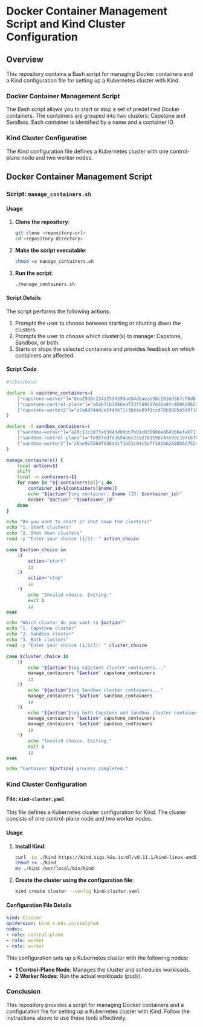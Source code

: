 # Docker Container Management Script and Kind Cluster Configuration

## Overview

This repository contains a Bash script for managing Docker containers and a Kind configuration file for setting up a Kubernetes cluster with Kind.

### Docker Container Management Script

The Bash script allows you to start or stop a set of predefined Docker containers. The containers are grouped into two clusters: Capstone and Sandbox. Each container is identified by a name and a container ID.

### Kind Cluster Configuration

The Kind configuration file defines a Kubernetes cluster with one control-plane node and two worker nodes.

## Docker Container Management Script

### Script: `manage_containers.sh`

#### Usage

1. **Clone the repository**:
   ```sh
   git clone <repository-url>
   cd <repository-directory>
   ```

2. **Make the script executable**:
   ```sh
   chmod +x manage_containers.sh
   ```

3. **Run the script**:
   ```sh
   ./manage_containers.sh
   ```

#### Script Details

The script performs the following actions:

1. Prompts the user to choose between starting or shutting down the clusters.
2. Prompts the user to choose which cluster(s) to manage: Capstone, Sandbox, or both.
3. Starts or stops the selected containers and provides feedback on which containers are affected.

#### Script Code

```bash
#!/bin/bash

declare -A capstone_containers=(
    ["capstone-worker"]="0ea25d0c23412534359ad34dbaeab38c2016d3b7cf8d8f9e58fae9cb4d93bcce"
    ["capstone-control-plane"]="a5ab71b3046ea733f549417e36a8fc4b0420653c24bd41734d2a5703dadc9619"
    ["capstone-worker2"]="a7a8d744dce5f49671c3b64e09f1ccd78b9085e509f191c04c61ac8524228c80"
)

declare -A sandbox_containers=(
    ["sandbox-worker"]="a20c11cb07fa63d43d0dbb7b01c035906e8649b6efa671776c28776630de4164"
    ["sandbox-control-plane"]="fe987edfdab94a6c25a2761590747e9dc107c6f6f2afb8bc4a9c8bc43b719c8c"
    ["sandbox-worker2"]="20ae925560fd36ddc71b53c04c5eff18bb62508b627524989eda03abc68dccef"
)

manage_containers() {
    local action=$1
    shift
    local -n containers=$1
    for name in "${!containers[@]}"; do
        container_id=${containers[$name]}
        echo "${action^}ing container: $name (ID: $container_id)"
        docker "$action" "$container_id"
    done
}

echo "Do you want to start or shut down the clusters?"
echo "1. Start clusters"
echo "2. Shut down clusters"
read -p "Enter your choice (1/2): " action_choice

case $action_choice in
    1)
        action="start"
        ;;
    2)
        action="stop"
        ;;
    *)
        echo "Invalid choice. Exiting."
        exit 1
        ;;
esac

echo "Which cluster do you want to $action?"
echo "1. Capstone cluster"
echo "2. Sandbox cluster"
echo "3. Both clusters"
read -p "Enter your choice (1/2/3): " cluster_choice

case $cluster_choice in
    1)
        echo "${action^}ing Capstone cluster containers..."
        manage_containers "$action" capstone_containers
        ;;
    2)
        echo "${action^}ing Sandbox cluster containers..."
        manage_containers "$action" sandbox_containers
        ;;
    3)
        echo "${action^}ing both Capstone and Sandbox cluster containers..."
        manage_containers "$action" capstone_containers
        manage_containers "$action" sandbox_containers
        ;;
    *)
        echo "Invalid choice. Exiting."
        exit 1
        ;;
esac

echo "Container ${action} process completed."
```

### Kind Cluster Configuration

#### File: `kind-cluster.yaml`

This file defines a Kubernetes cluster configuration for Kind. The cluster consists of one control-plane node and two worker nodes.

#### Usage

1. **Install Kind**:
   ```sh
   curl -Lo ./kind https://kind.sigs.k8s.io/dl/v0.11.1/kind-linux-amd64
   chmod +x ./kind
   mv ./kind /usr/local/bin/kind
   ```

2. **Create the cluster using the configuration file**:
   ```sh
   kind create cluster --config kind-cluster.yaml
   ```

#### Configuration File Details

```yaml
kind: Cluster
apiVersion: kind.x-k8s.io/v1alpha4
nodes:
- role: control-plane
- role: worker
- role: worker
```

This configuration sets up a Kubernetes cluster with the following nodes:
- **1 Control-Plane Node**: Manages the cluster and schedules workloads.
- **2 Worker Nodes**: Run the actual workloads (pods).

### Conclusion

This repository provides a script for managing Docker containers and a configuration file for setting up a Kubernetes cluster with Kind. Follow the instructions above to use these tools effectively.
